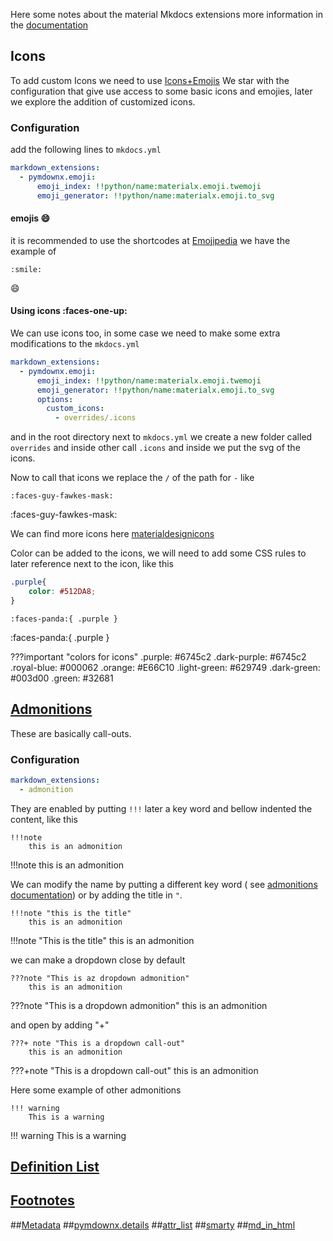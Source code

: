 
Here some notes about the material Mkdocs extensions
more information in the [documentation](https://squidfunk.github.io/mkdocs-material/setup/extensions/python-markdown/)

## Icons

To add custom Icons we need to use [Icons+Emojis](https://squidfunk.github.io/mkdocs-material/reference/icons-emojis/)
We star with the configuration that give use access to some basic icons and emojies, later we explore the addition of
customized icons.

### Configuration
add the following lines to `mkdocs.yml`
```yaml
markdown_extensions:
  - pymdownx.emoji:
      emoji_index: !!python/name:materialx.emoji.twemoji
      emoji_generator: !!python/name:materialx.emoji.to_svg
```
#### emojis :smile:
it is recommended to use the shortcodes at [Emojipedia](https://emojipedia.org/twitter/)
we have the example of
```
:smile:
```
:smile:

#### Using icons :faces-one-up:
We can use icons too, in some case we need to make some extra modifications to the `mkdocs.yml`
```yaml
markdown_extensions:
  - pymdownx.emoji:
      emoji_index: !!python/name:materialx.emoji.twemoji
      emoji_generator: !!python/name:materialx.emoji.to_svg
      options:
        custom_icons:
          - overrides/.icons
```
and in the root directory next to `mkdocs.yml` we create a new folder called `overrides` and inside other call `.icons`
and inside we put the svg of the icons.

Now to call that icons we replace the `/` of the path for `-` like
```
:faces-guy-fawkes-mask:
```
:faces-guy-fawkes-mask:

We can find more icons here [materialdesignicons](https://materialdesignicons.com/)

Color can be added to the icons, we will need to add some CSS rules to later reference next to the icon, like this
```CSS
.purple{
    color: #512DA8;
}
```
```
:faces-panda:{ .purple }
```
:faces-panda:{ .purple }

???important "colors for icons"
    .purple: #6745c2
    .dark-purple: #6745c2
    .royal-blue: #000062
    .orange: #E66C10
    .light-green: #629749
    .dark-green: #003d00
    .green: #32681

## [Admonitions](https://squidfunk.github.io/mkdocs-material/reference/admonitions/#supported-types)

These are basically call-outs.

### Configuration
```yaml
markdown_extensions:
  - admonition
```

They are enabled by putting `!!!` later a key word
and bellow indented the content, like this

```
!!!note
    this is an admonition
```

!!!note
    this is an admonition

We can modify the name by putting a different key word ( see [admonitions documentation](https://squidfunk.github.io/mkdocs-material/reference/admonitions/#supported-types))
or by adding the title in `"`.

```
!!!note "this is the title"
    this is an admonition
```
!!!note "This is the title"
    this is an admonition

we can make a dropdown close by default

```
???note "This is az dropdown admonition"
    this is an admonition
```

???note "This is a dropdown admonition"
    this is an admonition

and open by adding "+"

```
???+ note "This is a dropdown call-out"
    this is an admonition
```

???+note "This is a dropdown call-out"
    this is an admonition

Here some example of other admonitions

```
!!! warning
    This is a warning
```
!!! warning
    This is a warning


<!---
TODO: add extensions
1. definition list  useful for projects
2. Footnotes.
3. Metadata.
4. pymdownx.details.
5. attr_list.
6. smarty.
7. md_in_html.
--->

## [Definition List](https://squidfunk.github.io/mkdocs-material/reference/lists/)

## [Footnotes](https://squidfunk.github.io/mkdocs-material/reference/footnotes/#adding-footnote-references)

##[Metadata]()
##[pymdownx.details]()
##[attr_list]()
##[smarty]()
##[md_in_html]()

